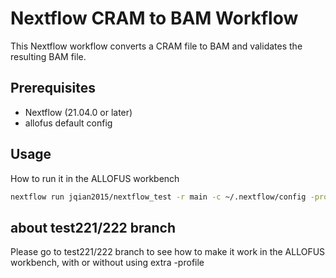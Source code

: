 
# Nextflow CRAM to BAM Workflow

This Nextflow workflow converts a CRAM file to BAM and validates the resulting BAM file.

## Prerequisites

- Nextflow (21.04.0 or later)
- allofus default config

## Usage

How to run it in the ALLOFUS workbench

```bash
nextflow run jqian2015/nextflow_test -r main -c ~/.nextflow/config -profile gls 
```

## about test221/222 branch  

Please go to test221/222 branch to see how to make it work in the ALLOFUS workbench, with or without using extra -profile 
